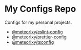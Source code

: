 # My Configs Repo

Configs for my personal projects.

- [@meteorlxy/eslint-config](https://www.npmjs.com/package/@meteorlxy/eslint-config)
- [@meteorlxy/prettier-config](https://www.npmjs.com/package/@meteorlxy/prettier-config)
- [@meteorlxy/tsconfig](https://www.npmjs.com/package/@meteorlxy/tsconfig)
